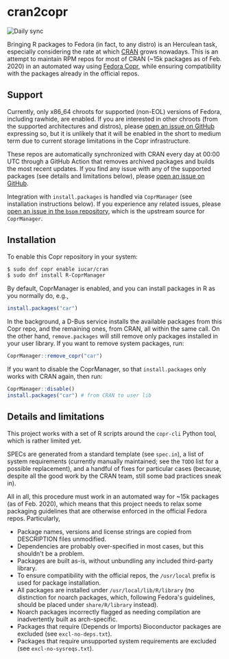 # cran2copr

![Daily sync](https://github.com/Enchufa2/cran2copr/workflows/Daily%20sync/badge.svg)

Bringing R packages to Fedora (in fact, to any distro) is an Herculean task, especially considering the rate at which [CRAN](https://cran.r-project.org) grows nowadays. This is an attempt to maintain RPM repos for most of CRAN (~15k packages as of Feb. 2020) in an automated way using [Fedora Copr](https://copr.fedorainfracloud.org/), while ensuring compatibility with the packages already in the official repos.

## Support

Currently, only x86_64 chroots for supported (non-EOL) versions of Fedora, including rawhide, are enabled. If you are interested in other chroots (from the supported architectures and distros), please [open an issue on GitHub](https://github.com/Enchufa2/cran2copr/issues) expressing so, but it is unlikely that it will be enabled in the short to medium term due to current storage limitations in the Copr infrastructure.

These repos are automatically synchronized with CRAN every day at 00:00 UTC through a GitHub Action that removes archived packages and builds the most recent updates. If you find any issue with any of the supported packages (see details and limitations below), please [open an issue on GitHub](https://github.com/Enchufa2/cran2copr/issues).

Integration with `install.packages` is handled via `CoprManager` (see installation instructions below). If you experience any related issues, please [open an issue in the `bspm` repository](https://github.com/Enchufa2/bspm/issues), which is the upstream source for `CoprManager`.

## Installation

To enable this Copr repository in your system:

```bash
$ sudo dnf copr enable iucar/cran
$ sudo dnf install R-CoprManager
```

By default, CoprManager is enabled, and you can install packages in R as you normally do, e.g.,

```r
install.packages("car")
```

In the background, a D-Bus service installs the available packages from this Copr repo, and the remaining ones, from CRAN, all within the same call. On the other hand, `remove.packages` will still remove only packages installed in your user library. If you want to remove system packages, run:

```r
CoprManager::remove_copr("car")
```

If you want to disable the CoprManager, so that `install.packages` only works with CRAN again, then run:

```r
CoprManager::disable()
install.packages("car") # from CRAN to user lib
```

## Details and limitations

This project works with a set of R scripts around the `copr-cli` Python tool, which is rather limited yet.

SPECs are generated from a standard template (see `spec.in`), a list of system requirements (currently manually maintained; see the `TODO` list for a possible replacement), and a handful of fixes for particular cases (because, despite all the good work by the CRAN team, still some bad practices sneak in).

All in all, this procedure must work in an automated way for ~15k packages (as of Feb. 2020), which means that this project needs to relax some packaging guidelines that are otherwise enforced in the official Fedora repos. Particularly,

- Package names, versions and license strings are copied from DESCRIPTION files unmodified.
- Dependencies are probably over-specified in most cases, but this shouldn't be a problem.
- Packages are built as-is, without unbundling any included third-party library.
- To ensure compatibility with the official repos, the `/usr/local` prefix is used for package installation.
- All packages are installed under `/usr/local/lib/R/library` (no distinction for noarch packages, which, following Fedora's guidelines, should be placed under `share/R/library` instead).
- Noarch packages incorrectly flagged as needing compilation are inadvertently built as arch-specific.
- Packages that require (Depends or Imports) Bioconductor packages are excluded (see `excl-no-deps.txt`).
- Packages that require unsupported system requirements are excluded (see `excl-no-sysreqs.txt`).
